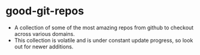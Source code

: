# good-git-repos

- A collection of some of the most amazing repos from github to checkout across various domains.
- This collection is volatile and is under constant update progress, so look out for newer additions.
